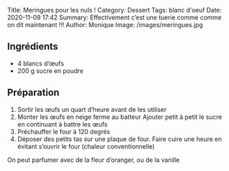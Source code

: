 Title: Meringues pour les nuls !
Category: Dessert
Tags: blanc d'oeuf
Date:  2020-11-09 17:42
Summary: Effectivement c’est une tuerie comme comme on dit maintenant !!!
Author: Monique
Image: /images/meringues.jpg

## Ingrédients
- 4 blancs d’œufs
- 200 g sucre en poudre 

## Préparation
1. Sortir les œufs un quart d’heure avant de les utiliser
2. Monter les œufs en neige ferme au batteur
Ajouter petit à petit le sucre en continuant à battre les œufs
3. Préchauffer le four à 120 degrés 
4. Déposer des petits tas sur une plaque de four. Faire cuire une heure en évitant s’ouvrir le four (chaleur conventionnelle)

On peut parfumer avec de la fleur d’oranger, ou de la vanille
